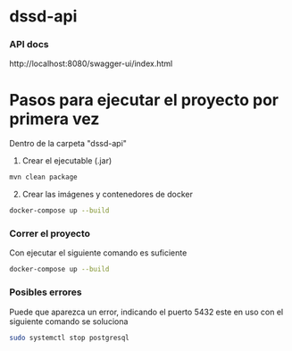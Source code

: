 # dssd-api

### API docs
http://localhost:8080/swagger-ui/index.html

# Pasos para ejecutar el proyecto por primera vez

Dentro de la carpeta "dssd-api"
1. Crear el ejecutable (.jar)  
```bash
mvn clean package
```
2. Crear las imágenes y contenedores de docker
```bash
docker-compose up --build
```
### Correr el proyecto
Con ejecutar el siguiente comando es suficiente 
```bash
docker-compose up --build
```

### Posibles errores
Puede que aparezca un error, indicando el puerto 5432 este en uso
con el siguiente comando se soluciona
```bash
sudo systemctl stop postgresql
```


